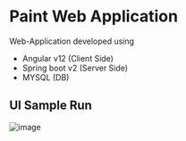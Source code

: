 # Paint Web Application

Web-Application developed using 
  - Angular v12 (Client Side)
  - Spring boot v2 (Server Side)
  - MYSQL (DB)

## UI Sample Run
![image](https://drive.google.com/uc?export=view&id=1F2CUVLr_ukN120y24Qy9zfgZ0Wkn_wc9)
